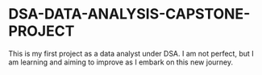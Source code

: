 # DSA-DATA-ANALYSIS-CAPSTONE-PROJECT
This is my first project as a data analyst under DSA. I am not perfect, but I am learning and aiming to improve as I embark on this new journey.
